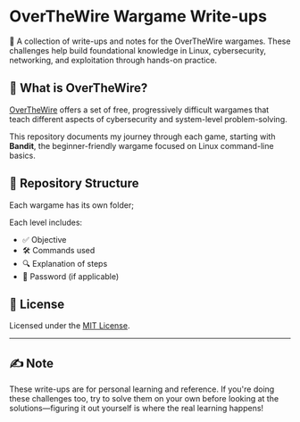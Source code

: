 
# OverTheWire Wargame Write-ups

🧠 A collection of write-ups and notes for the OverTheWire wargames. These challenges help build foundational knowledge in Linux, cybersecurity, networking, and exploitation through hands-on practice.

## 🎯 What is OverTheWire?

[OverTheWire](https://overthewire.org/wargames/) offers a set of free, progressively difficult wargames that teach different aspects of cybersecurity and system-level problem-solving.

This repository documents my journey through each game, starting with **Bandit**, the beginner-friendly wargame focused on Linux command-line basics.

## 📁 Repository Structure

Each wargame has its own folder;

Each level includes:
- ✅ Objective
- 🛠️ Commands used
- 🔍 Explanation of steps
- 🔑 Password (if applicable)

## 📜 License

Licensed under the [MIT License](LICENSE).

---

## ✍️ Note

These write-ups are for personal learning and reference. If you're doing these challenges too, try to solve them on your own before looking at the solutions—figuring it out yourself is where the real learning happens!
